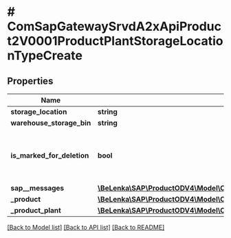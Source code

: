 # # ComSapGatewaySrvdA2xApiProduct2V0001ProductPlantStorageLocationTypeCreate

## Properties

Name | Type | Description | Notes
------------ | ------------- | ------------- | -------------
**storage_location** | **string** |  |
**warehouse_storage_bin** | **string** |  | [optional]
**is_marked_for_deletion** | **bool** | Flag Material for Deletion at Storage Location Level | [optional]
**sap__messages** | [**\BeLenka\SAP\ProductODV4\Model\ComSapGatewaySrvdA2xApiProduct2V0001SAPMessageCreate[]**](ComSapGatewaySrvdA2xApiProduct2V0001SAPMessageCreate.md) |  | [optional]
**_product** | [**\BeLenka\SAP\ProductODV4\Model\ComSapGatewaySrvdA2xApiProduct2V0001ProductTypeCreate**](ComSapGatewaySrvdA2xApiProduct2V0001ProductTypeCreate.md) |  | [optional]
**_product_plant** | [**\BeLenka\SAP\ProductODV4\Model\ComSapGatewaySrvdA2xApiProduct2V0001ProductPlantTypeCreate**](ComSapGatewaySrvdA2xApiProduct2V0001ProductPlantTypeCreate.md) |  | [optional]

[[Back to Model list]](../../README.md#models) [[Back to API list]](../../README.md#endpoints) [[Back to README]](../../README.md)
